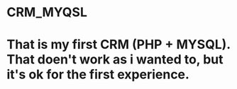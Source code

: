 # CRM_MYQSL
# That is my first CRM (PHP + MYSQL). That doen't work as i wanted to, but it's ok for the first experience.
